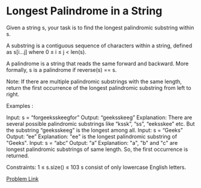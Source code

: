 # Longest Palindrome in a String

Given a string s, your task is to find the longest palindromic substring within s.

A substring is a contiguous sequence of characters within a string, defined as s[i...j] where 0 ≤ i ≤ j < len(s).

A palindrome is a string that reads the same forward and backward. More formally, s is a palindrome if reverse(s) == s.

Note: If there are multiple palindromic substrings with the same length, return the first occurrence of the longest palindromic substring from left to right.

Examples :

Input: s = “forgeeksskeegfor” 
Output: “geeksskeeg”
Explanation: There are several possible palindromic substrings like “kssk”, “ss”, “eeksskee” etc. But the substring “geeksskeeg” is the longest among all.
Input: s = “Geeks” 
Output: “ee”
Explanation: "ee" is the longest palindromic substring of "Geeks". 
Input: s = “abc” 
Output: “a”
Explanation: "a", "b" and "c" are longest palindromic substrings of same length. So, the first occurrence is returned.

Constraints:
1 ≤ s.size() ≤ 103
s consist of only lowercase English letters.


[Problem Link](https://www.geeksforgeeks.org/problems/longest-palindrome-in-a-string3411/1)